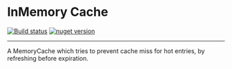 # InMemory Cache

[![Build status](https://ci.appveyor.com/api/projects/status/vpt1d9biulupim04?svg=true)](https://ci.appveyor.com/project/Behzadkhosravifar/inmemory)
[![nuget version](https://img.shields.io/nuget/v/inmemory.svg)](https://www.nuget.org/packages/InMemory)

----------------------------------------------------

A MemoryCache which tries to prevent cache miss for hot entries, by refreshing before expiration.
